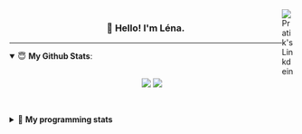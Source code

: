 <!--
<a href="https://twitter.com" target="_blank" rel="nofollow">
 <img align="right" alt="Pratik's Twitter" width="22px" src="https://cdn.jsdelivr.net/npm/simple-icons@v3/icons/twitter.svg" />
</a> 

https://www.linkedin.com/in/lenagiacalone/
-->
<a href="https://www.linkedin.com/" target="_blank" rel="nofollow">
 <img align="right" alt="Pratik's Linkdein" width="22px" src="https://cdn.jsdelivr.net/npm/simple-icons@v3/icons/linkedin.svg" />
</a>



<h3 align="center">👋 Hello! I'm Léna.</h3>

---

<!--
**lgiacalo/lgiacalo** is a ✨ _special_ ✨ repository because its `README.md` (this file) appears on your GitHub profile.

Here are some ideas to get you started:

- 🔭 I’m currently working on ...
- 🌱 I’m currently learning ...
- 👯 I’m looking to collaborate on ...
- 🤔 I’m looking for help with ...
- 💬 Ask me about ...
- 📫 How to reach me: ...
- 😄 Pronouns: ...
- ⚡ Fun fact: ...
-->

<details open>
 <summary> 😇 <b>My Github Stats</b>: </summary>
<br>
<p align = "center">
  <img src = "https://github-readme-stats.vercel.app/api?username=lgiacalo&show_icons=true&theme=nord" width="420">
  <img src = "https://github-readme-stats.vercel.app/api/top-langs/?username=lgiacalo&layout=compact&theme=nord">
</p>
 
<br>
<p align = "center">
  <imp src = "https://github-readme-stats.vercel.app/api/wakatime?username=lgiacalo&theme=nord">
</p>

</details>

<details>
 <summary>🤖 <b>My programming stats</b></summary>
 <br>
 
<!--START_SECTION:waka-->
![Lines of code](https://img.shields.io/badge/From%20Hello%20World%20I%27ve%20Written-953369%20lines%20of%20code-blue)

**🐱 My Github Data** 

> 🏆 114 Contributions in the Year 2021
 > 
> 📦 293.7 kB Used in Github's Storage 
 > 
> 🚫 Not Opted to Hire
 > 
> 📜 43 Public Repositories 
 > 
> 🔑 30 Private Repositories  
 > 
**I'm a Night 🦉** 

```text
🌞 Morning    116 commits    ███░░░░░░░░░░░░░░░░░░░░░░   12.18% 
🌆 Daytime    317 commits    ████████░░░░░░░░░░░░░░░░░   33.3% 
🌃 Evening    409 commits    ██████████░░░░░░░░░░░░░░░   42.96% 
🌙 Night      110 commits    ███░░░░░░░░░░░░░░░░░░░░░░   11.55%

```
📅 **I'm Most Productive on Wednesday** 

```text
Monday       140 commits    ███░░░░░░░░░░░░░░░░░░░░░░   14.71% 
Tuesday      129 commits    ███░░░░░░░░░░░░░░░░░░░░░░   13.55% 
Wednesday    182 commits    ████░░░░░░░░░░░░░░░░░░░░░   19.12% 
Thursday     172 commits    ████░░░░░░░░░░░░░░░░░░░░░   18.07% 
Friday       134 commits    ███░░░░░░░░░░░░░░░░░░░░░░   14.08% 
Saturday     81 commits     ██░░░░░░░░░░░░░░░░░░░░░░░   8.51% 
Sunday       114 commits    ███░░░░░░░░░░░░░░░░░░░░░░   11.97%

```


📊 **This Week I Spent My Time On** 

```text
⌚︎ Time Zone: Europe/Paris

💬 Programming Languages: 
JavaScript               11 hrs 2 mins       ██████████████░░░░░░░░░░░   55.88% 
Vue.js                   6 hrs 52 mins       ████████░░░░░░░░░░░░░░░░░   34.79% 
SQL                      1 hr 3 mins         █░░░░░░░░░░░░░░░░░░░░░░░░   5.36% 
CSS                      29 mins             ░░░░░░░░░░░░░░░░░░░░░░░░░   2.45% 
Other                    17 mins             ░░░░░░░░░░░░░░░░░░░░░░░░░   1.5%

🔥 Editors: 
VS Code                  19 hrs 44 mins      █████████████████████████   100.0%

🐱‍💻 Projects: 
remotefr-js-0920-p3-off-h10 hrs 46 mins      █████████████░░░░░░░░░░░░   54.54% 
remotefr-js-0920-p3-off-h8 hrs 58 mins       ███████████░░░░░░░░░░░░░░   45.45% 
Unknown Project          0 secs              ░░░░░░░░░░░░░░░░░░░░░░░░░   0.01%

💻 Operating System: 
Mac                      19 hrs 44 mins      █████████████████████████   100.0%

```

**I Mostly Code in C** 

```text
C                        26 repos            ████████░░░░░░░░░░░░░░░░░   34.67% 
JavaScript               10 repos            ███░░░░░░░░░░░░░░░░░░░░░░   13.33% 
HTML                     8 repos             ██░░░░░░░░░░░░░░░░░░░░░░░   10.67% 
Shell                    8 repos             ██░░░░░░░░░░░░░░░░░░░░░░░   10.67% 
C++                      4 repos             █░░░░░░░░░░░░░░░░░░░░░░░░   5.33%

```


**Timeline**

![Chart not found](https://raw.githubusercontent.com/lgiacalo/lgiacalo/main/charts/bar_graph.png) 


<!--END_SECTION:waka-->

</details>
